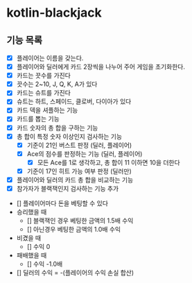# kotlin-blackjack

## 기능 목록
- [x] 플레이어는 이름을 갖는다.
- [x] 플레이어와 딜러에게 카드 2장씩을 나누어 주어 게임을 초기화한다.
- [x] 카드는 끗수를 가진다
- [x] 끗수는 2~10, J, Q, K, A가 있다
- [x] 카드는 슈트를 가진다
- [x] 슈트는 하트, 스페이드, 클로버, 다이아가 있다
- [x] 카드 덱을 셔플하는 기능
- [x] 카드를 뽑는 기능
- [x] 카드 숫자의 총 합을 구하는 기능
- [x] 총 합이 특정 숫자 이상인지 검사하는 기능
    - [x] 기준이 21인 버스트 판정 (딜러, 플레이어)
    - [x] Ace의 점수를 판정하는 기능 (딜러, 플레이어)
        - [x] 모든 Ace를 1로 생각하고, 총 합이 11 이하면 10을 더한다
    - [x] 기준이 17인 히트 가능 여부 판정 (딜러만)
- [x] 플레이어와 딜러의 카드 총 합을 비교하는 기능
- [x] 참가자가 블랙잭인지 검사하는 기능 추가

- [] 플레이어마다 돈을 베팅할 수 있다
- 승리했을 때
  - [] 블랙잭인 경우 베팅한 금액의 1.5배 수익
  - [] 아닌경우 베팅한 금액의 1.0배 수익
- 비겼을 때
  - [] 수익 0
- 패배했을 때
  - [] 수익 -1.0배
- [] 딜러의 수익 = -(플레이어의 수익 손실 합산)
